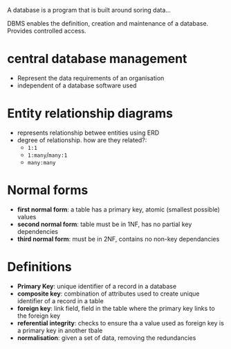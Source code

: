 A database is a program that is built around soring data...

DBMS enables the definition, creation and maintenance of a database. Provides controlled access.

# central database management
* Represent the data requirements of an organisation
* independent of a database software used

# Entity relationship diagrams
* represents relationship betwee entities using ERD
* degree of relationship. how are they related?:
  * `1:1`
  * `1:many`/`many:1`
  * `many:many`

# Normal forms
* **first normal form**: a table has a primary key, atomic (smallest possible) values
* **second normal form**: table must be in 1NF, has no partial key dependencies
* **third normal form**: must be in 2NF, contains no non-key dependancies


# Definitions
* **Primary Key**: unique identifier of a record in a database
* **composite key**: combination of attributes used to create unique identifier of a record in a table
* **foreign key**: link field, field in the table where the primary key links to the foreign key
* **referential integrity**: checks to ensure tha a value used as foreign key is a primary key in another tbale
* **normalisation**: given a set of data, removing the redundancies

